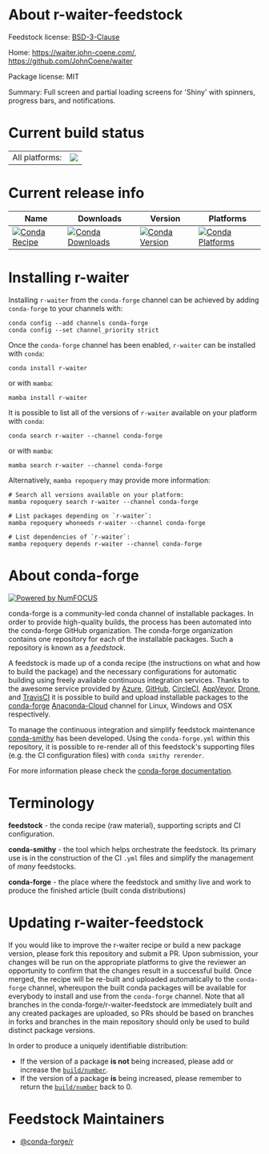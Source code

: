 About r-waiter-feedstock
========================

Feedstock license: [BSD-3-Clause](https://github.com/conda-forge/r-waiter-feedstock/blob/main/LICENSE.txt)

Home: https://waiter.john-coene.com/, https://github.com/JohnCoene/waiter

Package license: MIT

Summary: Full screen and partial loading screens for 'Shiny' with spinners, progress bars, and notifications.

Current build status
====================


<table><tr><td>All platforms:</td>
    <td>
      <a href="https://dev.azure.com/conda-forge/feedstock-builds/_build/latest?definitionId=12147&branchName=main">
        <img src="https://dev.azure.com/conda-forge/feedstock-builds/_apis/build/status/r-waiter-feedstock?branchName=main">
      </a>
    </td>
  </tr>
</table>

Current release info
====================

| Name | Downloads | Version | Platforms |
| --- | --- | --- | --- |
| [![Conda Recipe](https://img.shields.io/badge/recipe-r--waiter-green.svg)](https://anaconda.org/conda-forge/r-waiter) | [![Conda Downloads](https://img.shields.io/conda/dn/conda-forge/r-waiter.svg)](https://anaconda.org/conda-forge/r-waiter) | [![Conda Version](https://img.shields.io/conda/vn/conda-forge/r-waiter.svg)](https://anaconda.org/conda-forge/r-waiter) | [![Conda Platforms](https://img.shields.io/conda/pn/conda-forge/r-waiter.svg)](https://anaconda.org/conda-forge/r-waiter) |

Installing r-waiter
===================

Installing `r-waiter` from the `conda-forge` channel can be achieved by adding `conda-forge` to your channels with:

```
conda config --add channels conda-forge
conda config --set channel_priority strict
```

Once the `conda-forge` channel has been enabled, `r-waiter` can be installed with `conda`:

```
conda install r-waiter
```

or with `mamba`:

```
mamba install r-waiter
```

It is possible to list all of the versions of `r-waiter` available on your platform with `conda`:

```
conda search r-waiter --channel conda-forge
```

or with `mamba`:

```
mamba search r-waiter --channel conda-forge
```

Alternatively, `mamba repoquery` may provide more information:

```
# Search all versions available on your platform:
mamba repoquery search r-waiter --channel conda-forge

# List packages depending on `r-waiter`:
mamba repoquery whoneeds r-waiter --channel conda-forge

# List dependencies of `r-waiter`:
mamba repoquery depends r-waiter --channel conda-forge
```


About conda-forge
=================

[![Powered by
NumFOCUS](https://img.shields.io/badge/powered%20by-NumFOCUS-orange.svg?style=flat&colorA=E1523D&colorB=007D8A)](https://numfocus.org)

conda-forge is a community-led conda channel of installable packages.
In order to provide high-quality builds, the process has been automated into the
conda-forge GitHub organization. The conda-forge organization contains one repository
for each of the installable packages. Such a repository is known as a *feedstock*.

A feedstock is made up of a conda recipe (the instructions on what and how to build
the package) and the necessary configurations for automatic building using freely
available continuous integration services. Thanks to the awesome service provided by
[Azure](https://azure.microsoft.com/en-us/services/devops/), [GitHub](https://github.com/),
[CircleCI](https://circleci.com/), [AppVeyor](https://www.appveyor.com/),
[Drone](https://cloud.drone.io/welcome), and [TravisCI](https://travis-ci.com/)
it is possible to build and upload installable packages to the
[conda-forge](https://anaconda.org/conda-forge) [Anaconda-Cloud](https://anaconda.org/)
channel for Linux, Windows and OSX respectively.

To manage the continuous integration and simplify feedstock maintenance
[conda-smithy](https://github.com/conda-forge/conda-smithy) has been developed.
Using the ``conda-forge.yml`` within this repository, it is possible to re-render all of
this feedstock's supporting files (e.g. the CI configuration files) with ``conda smithy rerender``.

For more information please check the [conda-forge documentation](https://conda-forge.org/docs/).

Terminology
===========

**feedstock** - the conda recipe (raw material), supporting scripts and CI configuration.

**conda-smithy** - the tool which helps orchestrate the feedstock.
                   Its primary use is in the construction of the CI ``.yml`` files
                   and simplify the management of *many* feedstocks.

**conda-forge** - the place where the feedstock and smithy live and work to
                  produce the finished article (built conda distributions)


Updating r-waiter-feedstock
===========================

If you would like to improve the r-waiter recipe or build a new
package version, please fork this repository and submit a PR. Upon submission,
your changes will be run on the appropriate platforms to give the reviewer an
opportunity to confirm that the changes result in a successful build. Once
merged, the recipe will be re-built and uploaded automatically to the
`conda-forge` channel, whereupon the built conda packages will be available for
everybody to install and use from the `conda-forge` channel.
Note that all branches in the conda-forge/r-waiter-feedstock are
immediately built and any created packages are uploaded, so PRs should be based
on branches in forks and branches in the main repository should only be used to
build distinct package versions.

In order to produce a uniquely identifiable distribution:
 * If the version of a package **is not** being increased, please add or increase
   the [``build/number``](https://docs.conda.io/projects/conda-build/en/latest/resources/define-metadata.html#build-number-and-string).
 * If the version of a package **is** being increased, please remember to return
   the [``build/number``](https://docs.conda.io/projects/conda-build/en/latest/resources/define-metadata.html#build-number-and-string)
   back to 0.

Feedstock Maintainers
=====================

* [@conda-forge/r](https://github.com/conda-forge/r/)

